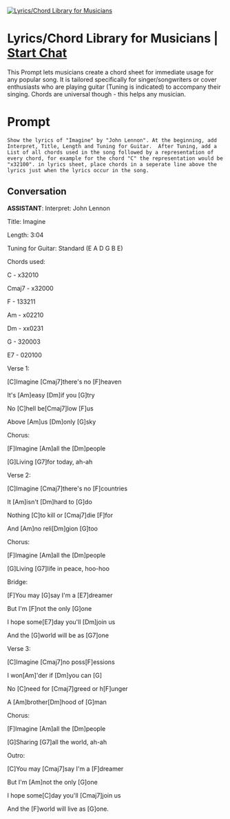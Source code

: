 
[![Lyrics/Chord Library for Musicians](https://flow-prompt-covers.s3.us-west-1.amazonaws.com/icon/cute/cute_1.png)](https://gptcall.net/chat.html?data=%7B%22contact%22%3A%7B%22id%22%3A%227fK8O9hAaRek57oQY9yUJ%22%2C%22flow%22%3Atrue%7D%7D)
# Lyrics/Chord Library for Musicians | [Start Chat](https://gptcall.net/chat.html?data=%7B%22contact%22%3A%7B%22id%22%3A%227fK8O9hAaRek57oQY9yUJ%22%2C%22flow%22%3Atrue%7D%7D)
This Prompt lets musicians create a chord sheet for immediate usage for any popular song. It is tailored specifically for singer/songwriters or cover enthusiasts who are playing guitar (Tuning is indicated) to accompany their singing. Chords are universal though - this helps any musician.

# Prompt

```
Show the lyrics of "Imagine" by "John Lennon". At the beginning, add Interpret, Title, Length and Tuning for Guitar.  After Tuning, add a List of all chords used in the song followed by a representation of every chord, for example for the chord "C" the representation would be "x32100". in lyrics sheet, place chords in a seperate line above the lyrics just when the lyrics occur in the song.
```

## Conversation

**ASSISTANT**: Interpret: John Lennon

Title: Imagine

Length: 3:04

Tuning for Guitar: Standard (E A D G B E)



Chords used:

C - x32010

Cmaj7 - x32000

F - 133211

Am - x02210

Dm - xx0231

G - 320003

E7 - 020100



Verse 1:

[C]Imagine [Cmaj7]there's no [F]heaven

It's [Am]easy [Dm]if you [G]try

No [C]hell be[Cmaj7]low [F]us

Above [Am]us [Dm]only [G]sky



Chorus:

[F]Imagine [Am]all the [Dm]people

[G]Living [G7]for today, ah-ah



Verse 2:

[C]Imagine [Cmaj7]there's no [F]countries

It [Am]isn't [Dm]hard to [G]do

Nothing [C]to kill or [Cmaj7]die [F]for

And [Am]no reli[Dm]gion [G]too



Chorus:

[F]Imagine [Am]all the [Dm]people

[G]Living [G7]life in peace, hoo-hoo



Bridge:

[F]You may [G]say I'm a [E7]dreamer

But I'm [F]not the only [G]one

I hope some[E7]day you'll [Dm]join us

And the [G]world will be as [G7]one



Verse 3:

[C]Imagine [Cmaj7]no poss[F]essions

I won[Am]'der if [Dm]you can [G]

No [C]need for [Cmaj7]greed or h[F]unger

A [Am]brother[Dm]hood of [G]man



Chorus:

[F]Imagine [Am]all the [Dm]people

[G]Sharing [G7]all the world, ah-ah



Outro:

[C]You may [Cmaj7]say I'm a [F]dreamer

But I'm [Am]not the only [G]one

I hope some[C]day you'll [Cmaj7]join us

And the [F]world will live as [G]one.


